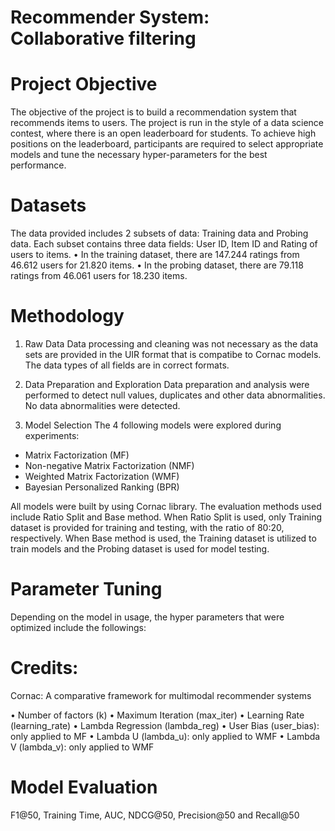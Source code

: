 # Recommender System: Collaborative filtering
 
# Project Objective
The objective of the project is to build a recommendation system that recommends items to users. The project is run in the style of a data science contest, where there is an open leaderboard for students. To achieve high positions on the leaderboard, participants are required to select appropriate models and tune the necessary hyper-parameters for the best performance. 

# Datasets
The data provided includes 2 subsets of data: Training data and Probing data. 
Each subset contains three data fields: User ID, Item ID and Rating of users to items. 
•	In the training dataset, there are 147.244 ratings from 46.612 users for 21.820 items. 
•	In the probing dataset, there are 79.118 ratings from 46.061 users for 18.230 items.

#	Methodology

1. Raw Data
Data processing and cleaning was not necessary as the data sets are provided in the UIR format that is compatibe to Cornac models. The data types of all fields are in correct formats.

2.	Data Preparation and Exploration
Data preparation and analysis were performed to detect null values, duplicates and other data abnormalities. No data abnormalities were detected. 

3.	Model Selection 
The 4 following models were explored during experiments:
   -	Matrix Factorization (MF)
   -	Non-negative Matrix Factorization (NMF)
   -	Weighted Matrix Factorization (WMF)
   -	Bayesian Personalized Ranking (BPR)

All models were built by using Cornac library. The evaluation methods used include Ratio Split and Base method. When Ratio Split is used, only Training dataset is provided for training and testing, with the ratio of 80:20, respectively. When Base method is used, the Training dataset is utilized to train models and the Probing dataset is used for model testing.

# Parameter Tuning
Depending on the model in usage, the hyper parameters that were optimized include the followings:

# Credits: 

Cornac: A comparative framework for multimodal recommender systems 

•	Number of factors (k)
•	Maximum Iteration (max_iter)
•	Learning Rate (learning_rate)
•	Lambda Regression (lambda_reg)
•	User Bias (user_bias): only applied to MF
•	Lambda U (lambda_u): only applied to WMF
•	Lambda V (lambda_v): only applied to WMF

# Model Evaluation
F1@50, Training Time, AUC, NDCG@50, Precision@50 and Recall@50 


